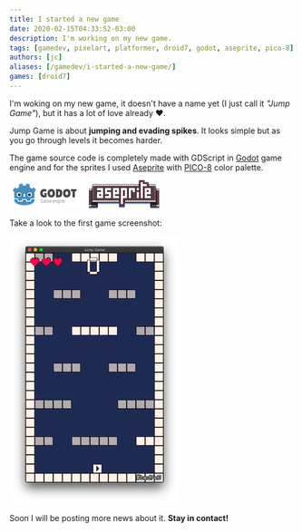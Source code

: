 ```yaml
---
title: I started a new game
date: 2020-02-15T04:33:52-03:00
description: I'm working on my new game.
tags: [gamedev, pixelart, platformer, droid7, godot, aseprite, pico-8]
authors: [jc]
aliases: [/gamedev/i-started-a-new-game/]
games: [droid7]
---
```


I'm woking on my new game, it doesn't have a name yet (I just call it _"Jump Game"_), but it has a lot of love already &hearts;.

Jump Game is about **jumping and evading spikes**. It looks simple but as you go through levels it becomes harder.

The game source code is completely made with GDScript in [Godot](https://godotengine.org) game engine and for the sprites I used [Aseprite](https://aseprite.org/) with [PICO-8](https://lospec.com/palette-list/pico-8) color palette.

![Godot](godot.png) &nbsp;&nbsp; ![Aseprite](aseprite.png)

Take a look to the first game screenshot:

![Game screenshot](screenshot.png)

Soon I will be posting more news about it. **Stay in contact!**
